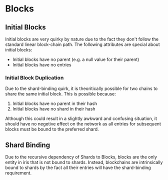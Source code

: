 
# Blocks
## Initial Blocks
Initial blocks are very quirky by nature due to the fact they don't follow the standard linear block-chain path. The following attributes are special about initial blocks:

- Initial blocks have no parent (e.g. a null value for their parent)
- Initial blocks have no entries

### Initial Block Duplication
Due to the shard-binding quirk, it is theoritically possible for two chains to share the same initial block. This is possible because:

1. Initial blocks have no parent in their hash
2. Initial blocks have no shard in their hash

Although this could result in a slightly awkward and confusing situation, it should have no negetive effect on the network as all entries for subsequent blocks must be bound to the preferred shard.

## Shard Binding
Due to the recursive dependency of Shards to Blocks, blocks are the only entity in iris that is not bound to shards. Instead, blockchains are intrinsically bound to shards by the fact all their entries will have the shard-binding requirement.

